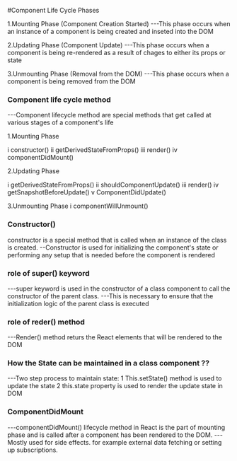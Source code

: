 #Component Life Cycle Phases

1.Mounting Phase (Component Creation Started)
---This phase occurs when an instance of a component is being created and inseted into the DOM

2.Updating Phase (Component Update)
---This phase occurs when a component is being re-rendered as a result of chages to either its props or state

3.Unmounting Phase (Removal from the DOM)
---This phase occurs when a component is being removed from the DOM

### Component life cycle method
---Component lifecycle method are special methods that get called at various stages of a component's life

1.Mounting Phase 

i constructor()
ii getDerivedStateFromProps()
iii render()
iv componentDidMount()

2.Updating Phase

i getDerivedStateFromProps()
ii shouldComponentUpdate()
iii render()
iv getSnapshotBeforeUpdate()
v ComponentDidUpdate()

3.Unmounting Phase
i componentWillUnmount()

### Constructor()

constructor is a special method that is called when an instance of the class is created.
--Constructor is used for initializing the component's state or performing any setup that is needed before the component is rendered

### role of super() keyword
---super keyword is used in the constructor of a class component to call the constructor of the parent class.
---This is necessary to ensure that the initialization logic of the parent class is executed

### role of reder() method
---Render() method returs the React elements that will be rendered to the DOM

### How the State can be maintained in a class component ??

---Two step process to maintain state:
1 This.setState() method is used to update the state
2 this.state property is used to render the update state in DOM

### ComponentDidMount 
---componentDidMount() lifecycle method in React is the part of mounting phase and is called after a component has been rendered to the DOM.
---Mostly used for side effects. for example external data fetching or setting up subscriptions.

